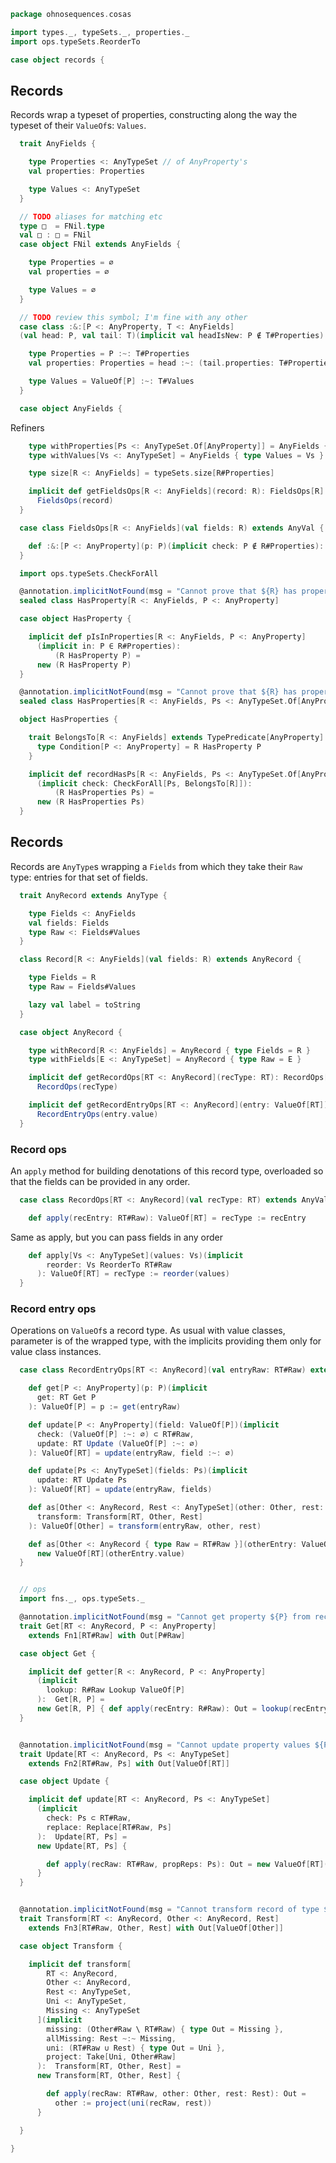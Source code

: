 
```scala
package ohnosequences.cosas

import types._, typeSets._, properties._
import ops.typeSets.ReorderTo

case object records {
```


## Records

Records wrap a typeset of properties, constructing along the way the typeset of their `ValueOf`s: `Values`.


```scala
  trait AnyFields {

    type Properties <: AnyTypeSet // of AnyProperty's
    val properties: Properties

    type Values <: AnyTypeSet
  }

  // TODO aliases for matching etc
  type □  = FNil.type
  val □ : □ = FNil
  case object FNil extends AnyFields {

    type Properties = ∅
    val properties = ∅

    type Values = ∅
  }

  // TODO review this symbol; I'm fine with any other
  case class :&:[P <: AnyProperty, T <: AnyFields]
  (val head: P, val tail: T)(implicit val headIsNew: P ∉ T#Properties) extends AnyFields {

    type Properties = P :~: T#Properties
    val properties: Properties = head :~: (tail.properties: T#Properties)

    type Values = ValueOf[P] :~: T#Values
  }

  case object AnyFields {
```

Refiners

```scala
    type withProperties[Ps <: AnyTypeSet.Of[AnyProperty]] = AnyFields { type Properties = Ps }
    type withValues[Vs <: AnyTypeSet] = AnyFields { type Values = Vs }

    type size[R <: AnyFields] = typeSets.size[R#Properties]

    implicit def getFieldsOps[R <: AnyFields](record: R): FieldsOps[R] =
      FieldsOps(record)
  }

  case class FieldsOps[R <: AnyFields](val fields: R) extends AnyVal {

    def :&:[P <: AnyProperty](p: P)(implicit check: P ∉ R#Properties): (P :&: R) = records.:&:(p,fields)
  }

  import ops.typeSets.CheckForAll

  @annotation.implicitNotFound(msg = "Cannot prove that ${R} has property ${P}")
  sealed class HasProperty[R <: AnyFields, P <: AnyProperty]

  case object HasProperty {

    implicit def pIsInProperties[R <: AnyFields, P <: AnyProperty]
      (implicit in: P ∈ R#Properties):
          (R HasProperty P) =
      new (R HasProperty P)
  }

  @annotation.implicitNotFound(msg = "Cannot prove that ${R} has properties ${Ps}")
  sealed class HasProperties[R <: AnyFields, Ps <: AnyTypeSet.Of[AnyProperty]]

  object HasProperties {

    trait BelongsTo[R <: AnyFields] extends TypePredicate[AnyProperty] {
      type Condition[P <: AnyProperty] = R HasProperty P
    }

    implicit def recordHasPs[R <: AnyFields, Ps <: AnyTypeSet.Of[AnyProperty]]
      (implicit check: CheckForAll[Ps, BelongsTo[R]]):
          (R HasProperties Ps) =
      new (R HasProperties Ps)
  }
```


## Records

Records are `AnyType`s wrapping a `Fields` from which they take their `Raw` type: entries for that set of fields.


```scala
  trait AnyRecord extends AnyType {

    type Fields <: AnyFields
    val fields: Fields
    type Raw <: Fields#Values
  }

  class Record[R <: AnyFields](val fields: R) extends AnyRecord {

    type Fields = R
    type Raw = Fields#Values

    lazy val label = toString
  }

  case object AnyRecord {

    type withRecord[R <: AnyFields] = AnyRecord { type Fields = R }
    type withFields[E <: AnyTypeSet] = AnyRecord { type Raw = E }

    implicit def getRecordOps[RT <: AnyRecord](recType: RT): RecordOps[RT] =
      RecordOps(recType)

    implicit def getRecordEntryOps[RT <: AnyRecord](entry: ValueOf[RT]): RecordEntryOps[RT] =
      RecordEntryOps(entry.value)
  }
```


### Record ops

An `apply` method for building denotations of this record type, overloaded so that the fields can be provided in any order.


```scala
  case class RecordOps[RT <: AnyRecord](val recType: RT) extends AnyVal {

    def apply(recEntry: RT#Raw): ValueOf[RT] = recType := recEntry
```

Same as apply, but you can pass fields in any order

```scala
    def apply[Vs <: AnyTypeSet](values: Vs)(implicit
        reorder: Vs ReorderTo RT#Raw
      ): ValueOf[RT] = recType := reorder(values)
  }
```


### Record entry ops

Operations on `ValueOf`s a record type. As usual with value classes, parameter is of the wrapped type, with the implicits providing them only for value class instances.


```scala
  case class RecordEntryOps[RT <: AnyRecord](val entryRaw: RT#Raw) extends AnyVal {

    def get[P <: AnyProperty](p: P)(implicit
      get: RT Get P
    ): ValueOf[P] = p := get(entryRaw)

    def update[P <: AnyProperty](field: ValueOf[P])(implicit
      check: (ValueOf[P] :~: ∅) ⊂ RT#Raw,
      update: RT Update (ValueOf[P] :~: ∅)
    ): ValueOf[RT] = update(entryRaw, field :~: ∅)

    def update[Ps <: AnyTypeSet](fields: Ps)(implicit
      update: RT Update Ps
    ): ValueOf[RT] = update(entryRaw, fields)

    def as[Other <: AnyRecord, Rest <: AnyTypeSet](other: Other, rest: Rest)(implicit
      transform: Transform[RT, Other, Rest]
    ): ValueOf[Other] = transform(entryRaw, other, rest)

    def as[Other <: AnyRecord { type Raw = RT#Raw }](otherEntry: ValueOf[Other]): ValueOf[RT] =
      new ValueOf[RT](otherEntry.value)
  }


  // ops
  import fns._, ops.typeSets._

  @annotation.implicitNotFound(msg = "Cannot get property ${P} from record of type ${RT}")
  trait Get[RT <: AnyRecord, P <: AnyProperty]
    extends Fn1[RT#Raw] with Out[P#Raw]

  case object Get {

    implicit def getter[R <: AnyRecord, P <: AnyProperty]
      (implicit
        lookup: R#Raw Lookup ValueOf[P]
      ):  Get[R, P] =
      new Get[R, P] { def apply(recEntry: R#Raw): Out = lookup(recEntry).value }
  }


  @annotation.implicitNotFound(msg = "Cannot update property values ${Ps} from record of type ${RT}")
  trait Update[RT <: AnyRecord, Ps <: AnyTypeSet]
    extends Fn2[RT#Raw, Ps] with Out[ValueOf[RT]]

  case object Update {

    implicit def update[RT <: AnyRecord, Ps <: AnyTypeSet]
      (implicit
        check: Ps ⊂ RT#Raw,
        replace: Replace[RT#Raw, Ps]
      ):  Update[RT, Ps] =
      new Update[RT, Ps] {

        def apply(recRaw: RT#Raw, propReps: Ps): Out = new ValueOf[RT](replace(recRaw, propReps))
      }
  }


  @annotation.implicitNotFound(msg = "Cannot transform record of type ${RT} to ${Other} with values ${Rest}")
  trait Transform[RT <: AnyRecord, Other <: AnyRecord, Rest]
    extends Fn3[RT#Raw, Other, Rest] with Out[ValueOf[Other]]

  case object Transform {

    implicit def transform[
        RT <: AnyRecord,
        Other <: AnyRecord,
        Rest <: AnyTypeSet,
        Uni <: AnyTypeSet,
        Missing <: AnyTypeSet
      ](implicit
        missing: (Other#Raw \ RT#Raw) { type Out = Missing },
        allMissing: Rest ~:~ Missing,
        uni: (RT#Raw ∪ Rest) { type Out = Uni },
        project: Take[Uni, Other#Raw]
      ):  Transform[RT, Other, Rest] =
      new Transform[RT, Other, Rest] {

        def apply(recRaw: RT#Raw, other: Other, rest: Rest): Out =
          other := project(uni(recRaw, rest))
      }

  }

}

```




[test/scala/cosas/asserts.scala]: ../../../test/scala/cosas/asserts.scala.md
[test/scala/cosas/DenotationTests.scala]: ../../../test/scala/cosas/DenotationTests.scala.md
[test/scala/cosas/SubsetTypesTests.scala]: ../../../test/scala/cosas/SubsetTypesTests.scala.md
[test/scala/cosas/EqualityTests.scala]: ../../../test/scala/cosas/EqualityTests.scala.md
[test/scala/cosas/PropertyTests.scala]: ../../../test/scala/cosas/PropertyTests.scala.md
[test/scala/cosas/RecordTests.scala]: ../../../test/scala/cosas/RecordTests.scala.md
[test/scala/cosas/TypeSetTests.scala]: ../../../test/scala/cosas/TypeSetTests.scala.md
[test/scala/cosas/TypeUnionTests.scala]: ../../../test/scala/cosas/TypeUnionTests.scala.md
[main/scala/cosas/typeUnions.scala]: typeUnions.scala.md
[main/scala/cosas/properties.scala]: properties.scala.md
[main/scala/cosas/records.scala]: records.scala.md
[main/scala/cosas/fns.scala]: fns.scala.md
[main/scala/cosas/types.scala]: types.scala.md
[main/scala/cosas/typeSets.scala]: typeSets.scala.md
[main/scala/cosas/ops/typeSets/Conversions.scala]: ops/typeSets/Conversions.scala.md
[main/scala/cosas/ops/typeSets/Filter.scala]: ops/typeSets/Filter.scala.md
[main/scala/cosas/ops/typeSets/Subtract.scala]: ops/typeSets/Subtract.scala.md
[main/scala/cosas/ops/typeSets/Mappers.scala]: ops/typeSets/Mappers.scala.md
[main/scala/cosas/ops/typeSets/Union.scala]: ops/typeSets/Union.scala.md
[main/scala/cosas/ops/typeSets/Reorder.scala]: ops/typeSets/Reorder.scala.md
[main/scala/cosas/ops/typeSets/Take.scala]: ops/typeSets/Take.scala.md
[main/scala/cosas/ops/typeSets/Representations.scala]: ops/typeSets/Representations.scala.md
[main/scala/cosas/ops/typeSets/Pop.scala]: ops/typeSets/Pop.scala.md
[main/scala/cosas/ops/typeSets/Replace.scala]: ops/typeSets/Replace.scala.md
[main/scala/cosas/equality.scala]: equality.scala.md